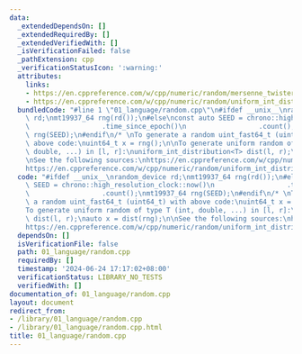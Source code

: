 ```yaml
---
data:
  _extendedDependsOn: []
  _extendedRequiredBy: []
  _extendedVerifiedWith: []
  _isVerificationFailed: false
  _pathExtension: cpp
  _verificationStatusIcon: ':warning:'
  attributes:
    links:
    - https://en.cppreference.com/w/cpp/numeric/random/mersenne_twister_engine
    - https://en.cppreference.com/w/cpp/numeric/random/uniform_int_distribution
  bundledCode: "#line 1 \"01_language/random.cpp\"\n#ifdef __unix__\nrandom_device\
    \ rd;\nmt19937_64 rng(rd());\n#else\nconst auto SEED = chrono::high_resolution_clock::now()\n\
    \                  .time_since_epoch()\n                  .count();\nmt19937_64\
    \ rng(SEED);\n#endif\n/* \nTo generate a random uint_fast64_t (uint64_t) with\
    \ above code:\nuint64_t x = rng();\n\nTo generate uniform random of type T (int,\
    \ double, ...) in [l, r]:\nuniform_int_distribution<T> dist(l, r);\nauto x = dist(rng);\n\
    \nSee the following sources:\nhttps://en.cppreference.com/w/cpp/numeric/random/mersenne_twister_engine\n\
    https://en.cppreference.com/w/cpp/numeric/random/uniform_int_distribution\n*/\n"
  code: "#ifdef __unix__\nrandom_device rd;\nmt19937_64 rng(rd());\n#else\nconst auto\
    \ SEED = chrono::high_resolution_clock::now()\n                  .time_since_epoch()\n\
    \                  .count();\nmt19937_64 rng(SEED);\n#endif\n/* \nTo generate\
    \ a random uint_fast64_t (uint64_t) with above code:\nuint64_t x = rng();\n\n\
    To generate uniform random of type T (int, double, ...) in [l, r]:\nuniform_int_distribution<T>\
    \ dist(l, r);\nauto x = dist(rng);\n\nSee the following sources:\nhttps://en.cppreference.com/w/cpp/numeric/random/mersenne_twister_engine\n\
    https://en.cppreference.com/w/cpp/numeric/random/uniform_int_distribution\n*/"
  dependsOn: []
  isVerificationFile: false
  path: 01_language/random.cpp
  requiredBy: []
  timestamp: '2024-06-24 17:17:02+08:00'
  verificationStatus: LIBRARY_NO_TESTS
  verifiedWith: []
documentation_of: 01_language/random.cpp
layout: document
redirect_from:
- /library/01_language/random.cpp
- /library/01_language/random.cpp.html
title: 01_language/random.cpp
---
```

